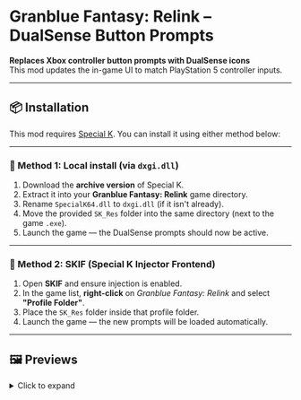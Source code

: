 # Granblue Fantasy: Relink – DualSense Button Prompts

**Replaces Xbox controller button prompts with DualSense icons**  
This mod updates the in-game UI to match PlayStation 5 controller inputs.

---

## 📦 Installation

This mod requires [Special K](https://www.special-k.info/). You can install it using either method below:

---

### 🔹 Method 1: Local install (via `dxgi.dll`)

1. Download the **archive version** of Special K.
2. Extract it into your **Granblue Fantasy: Relink** game directory.
3. Rename `SpecialK64.dll` to `dxgi.dll` (if it isn't already).
4. Move the provided `SK_Res` folder into the same directory (next to the game `.exe`).
5. Launch the game — the DualSense prompts should now be active.

---

### 🔹 Method 2: SKIF (Special K Injector Frontend)

1. Open **SKIF** and ensure injection is enabled.
2. In the game list, **right-click** on *Granblue Fantasy: Relink* and select **"Profile Folder"**.
3. Place the `SK_Res` folder inside that profile folder.
4. Launch the game — the new prompts will be loaded automatically.

---

## 🖼️ Previews

<details>
  <summary>Click to expand</summary>

  <img src="preview_1.jpg" alt="Preview 1"><br>
  <img src="preview_2.jpg" alt="Preview 2"><br>
  <img src="preview_3.jpg" alt="Preview 3"><br>
  <img src="preview_4.jpg" alt="Preview 4">

</details>
